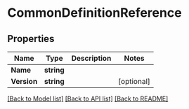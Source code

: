 # CommonDefinitionReference

## Properties

Name | Type | Description | Notes
------------ | ------------- | ------------- | -------------
**Name** | **string** |  | 
**Version** | **string** |  | [optional] 

[[Back to Model list]](../README.md#documentation-for-models) [[Back to API list]](../README.md#documentation-for-api-endpoints) [[Back to README]](../README.md)


